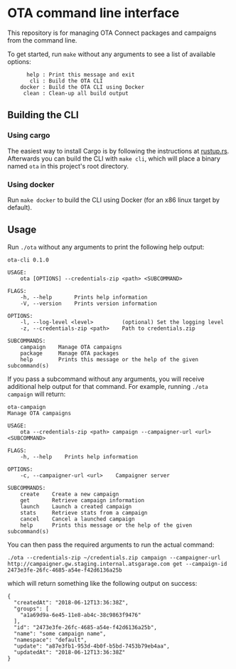 # OTA command line interface

This repository is for managing OTA Connect packages and campaigns from the command line.

To get started, run `make` without any arguments to see a list of available options:

```
      help : Print this message and exit
       cli : Build the OTA CLI
    docker : Build the OTA CLI using Docker
     clean : Clean-up all build output
```

## Building the CLI

### Using cargo

The easiest way to install Cargo is by following the instructions at [rustup.rs](https://rustup.rs). Afterwards you can build the CLI with `make cli`, which will place a binary named `ota` in this project's root directory.

### Using docker

Run `make docker` to build the CLI using Docker (for an x86 linux target by default).

## Usage

Run `./ota` without any arguments to print the following help output:

```
ota-cli 0.1.0

USAGE:
    ota [OPTIONS] --credentials-zip <path> <SUBCOMMAND>

FLAGS:
    -h, --help       Prints help information
    -V, --version    Prints version information

OPTIONS:
    -l, --log-level <level>         (optional) Set the logging level
    -z, --credentials-zip <path>    Path to credentials.zip

SUBCOMMANDS:
    campaign    Manage OTA campaigns
    package     Manage OTA packages
    help        Prints this message or the help of the given subcommand(s)
```

If you pass a subcommand without any arguments, you will receive additional help output for that command. For example, running `./ota campaign` will return:

```
ota-campaign
Manage OTA campaigns

USAGE:
    ota --credentials-zip <path> campaign --campaigner-url <url> <SUBCOMMAND>

FLAGS:
    -h, --help    Prints help information

OPTIONS:
    -c, --campaigner-url <url>    Campaigner server

SUBCOMMANDS:
    create    Create a new campaign
    get       Retrieve campaign information
    launch    Launch a created campaign
    stats     Retrieve stats from a campaign
    cancel    Cancel a launched campaign
    help      Prints this message or the help of the given subcommand(s)
```

You can then pass the required arguments to run the actual command:

`./ota --credentials-zip ~/credentials.zip campaign --campaigner-url http://campaigner.gw.staging.internal.atsgarage.com get --campaign-id 2473e3fe-26fc-4685-a54e-f42d6136a25b`

which will return something like the following output on success:

```
{
  "createdAt": "2018-06-12T13:36:38Z",
  "groups": [
    "a1a69d9a-6e45-11e8-ab4c-38c9863f9476"
  ],
  "id": "2473e3fe-26fc-4685-a54e-f42d6136a25b",
  "name": "some campaign name",
  "namespace": "default",
  "update": "a87e3fb1-953d-4b0f-b5bd-7453b79eb4aa",
  "updatedAt": "2018-06-12T13:36:38Z"
}
```

